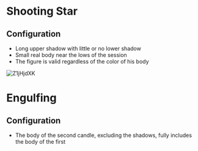 # Shooting Star

## Configuration
- Long upper shadow with little or no lower shadow
- Small real body near the lows of the session
- The figure is valid regardless of the color of his body

![Z1jHjdXK](https://user-images.githubusercontent.com/57445485/127501788-5e348d42-0288-4a95-8951-eb48c351b52e.png)

# Engulfing

## Configuration
- The body of the second candle, excluding the shadows, fully includes the body of the first


